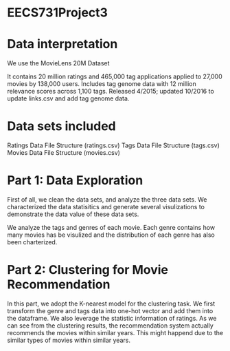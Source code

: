 # EECS731Project3

# Data interpretation


We use the MovieLens 20M Dataset

It contains 20 million ratings and 465,000 tag applications applied to 27,000 movies by 138,000 users. Includes tag genome data with 12 million relevance scores across 1,100 tags. Released 4/2015; updated 10/2016 to update links.csv and add tag genome data.

# Data sets included

Ratings Data File Structure (ratings.csv)
Tags Data File Structure (tags.csv)
Movies Data File Structure (movies.csv)

# Part 1: Data Exploration

First of all, we clean the data sets, and analyze the three data sets. We characterized the data statisitics and generate several visulizations to demonstrate the data value of these data sets. 

We analyze the tags and genres of each movie. Each genre contains how many movies has be visulized and the distribution of each genre has also been charterized.  


# Part 2: Clustering for Movie Recommendation

In this part, we adopt the K-nearest model for the  clustering task. We first transform the genre and tags data into one-hot vector and add them into the dataframe. We also leverage the statistic information of ratings. As we can see from the clustering results, the recommendation system actually recommends the movies within similar years. This might happend due to the similar types of movies within similar years. 
